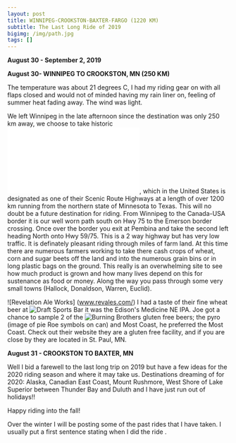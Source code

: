 ```yaml
---
layout: post
title: WINNIPEG-CROOKSTON-BAXTER-FARGO (1220 KM)
subtitle: The Last Long Ride of 2019
bigimg: /img/path.jpg
tags: []
---
```


**August 30 - September 2, 2019**

**August 30- WINNIPEG TO CROOKSTON, MN (250 KM)**

The temperature was about 21 degrees C, I had my riding gear on with all flaps closed and would not of minded having my rain liner on, feeling of summer heat fading away. The wind was light.

We left Winnipeg in the late afternoon since the destination was only 250 km away, we choose to take historic ![Hwy 75](www.scenicbyways.infor/search.html?q=hwy+75), which in the United States is designated as one of their Scenic Route Highways at a length of over 1200 km running from the northern state of Minnesota to Texas. This will no doubt be a future destination for riding. From Winnipeg to the Canada-USA border it is our well worn path south on Hwy 75 to the Emerson border crossing. Once over the border you exit at Pembina and take the second left heading North onto Hwy 59/75. This is a 2 way highway but has very low traffic. It is definately pleasant riding through miles of farm land. At this time there are numerous farmers working to take there cash crops of wheat, corn and sugar beets off the land and into the numerous grain bins or in long plastic bags on the ground. This really is an overwhelming site to see how much product is grown and how many lives depend on this for sustenance as food or money. Along the way you pass through some very small towns (Hallock, Donaldson, Warren, Euclid).

![Revelation Ale Works] (www.revales.com/)
I had a taste of their fine wheat beer at ![Draft Sports Bar](www.draftssportsbar.com/) it was the Edison's Medicine NE IPA. Joe got a chance to sample 2 of the ![Burning Brothers](https://www.burnbrosbrew.com) gluten free beers; the pyro (image of pie Roe symbols on can) and Most Coast, he preferred the Most Coast. Check out their website they are a gluten free facility, and if you are close by they are located in St. Paul, MN.

**August 31 - CROOKSTON TO BAXTER, MN**



Well I bid a farewell to the last long trip on 2019 but have a few ideas for the 2020 riding season and where it may take us. Destinations dreaming of for 2020: Alaska, Canadian East Coast, Mount Rushmore, West Shore of Lake Superior between Thunder Bay and Duluth and I have just run out of holidays!!

Happy riding into the fall!

Over the winter I will be posting some of the past rides that I have taken. I usually put a first sentence stating when I did the ride .

